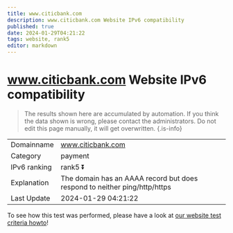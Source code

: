 ```yaml
---
title: www.citicbank.com
description: www.citicbank.com Website IPv6 compatibility
published: true
date: 2024-01-29T04:21:22
tags: website, rank5
editor: markdown
---
```


# www.citicbank.com Website IPv6 compatibility

> The results shown here are accumulated by automation. If you think the data shown is wrong, please contact the administrators. 
> Do not edit this page manually, it will get overwritten.
{.is-info}


|   |   |
| - | - |
| Domainname | www.citicbank.com
| Category | payment |
| IPv6 ranking | rank5 :arrow_double_down: |
| Explanation | The domain has an AAAA record but does respond to neither ping/http/https |
| Last Update | 2024-01-29 04:21:22 |

To see how this test was performed, please have a look at [our website test criteria howto](/howto/testcriteria/website)!

